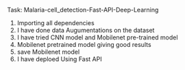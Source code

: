 Task: Malaria-cell_detection-Fast-API-Deep-Learning

1. Importing all dependencies
2. I have done data Augumentations on the dataset
3. I have tried CNN model and Mobilenet pre-trained model
4. Mobilenet pretrained model giving good results
5. save Mobilenet model
6. I have deploed Using Fast API
